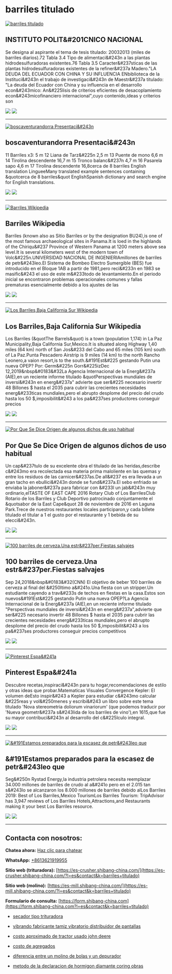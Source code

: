 # barriles titulado

<a href="https://swt.shibang-china.com/?l=es&img&k=barriles+titulado" target="_blank">![barriles titulado](http://static.shibang-china.com/all-800x300/50.jpg)</a>

## INSTITUTO POLIT&#201CNICO NACIONAL
Se designa al aspirante el tema de tesis titulado: 20032013 (miles de barriles diarios).72 Tabla 3.4 Tipo de alimentaci&#243n a las plantas hidrodesulfuradoras existentes.76 Tabla 3.5 Caracter&#237sticas de las plantas hidrodesulfuradoras existentes de la refiner&#237a Madero."LA DEUDA DEL ECUADOR CON CHINA Y SU INFLUENCIA ENbiblioteca de la Instituci&#243n el trabajo de investigaci&#243n de Maestr&#237a titulado: "La deuda del Ecuador con China y su influencia en el desarrollo econ&#243mico: An&#225lisis de criterios eficientes de desacoplamiento econ&#243micofinanciero internacional",cuyo contenido,ideas y criterios son


<a href="https://whatsapp.shibangsoft.com/WhatsApp.php" target="_blank" title="WhatsApp">![](http://static.shibang-china.com/icon/whatsapp.png)</a> <a href="https://swt.shibang-china.com/?l=es&icon&k=barriles+titulado" target="_blank">![](http://static.shibang-china.com/icon/chat-es.png)</a>

---

<a href="https://swt.shibang-china.com/?l=es&img&k=barriles+titulado" target="_blank">![boscaventurandorra Presentaci&#243n](http://static.shibang-china.com/all-800x300/343.jpg)</a>

## boscaventurandorra Presentaci&#243n
11 Barriles x3: 5 m 12 Liana de Tarz&#225n 2,5 m 13 Puente de mono 6,6 m 14 Tirolina descendente 16,7 m 15 Tronco balanc&#237n 4,7 m 16 Pasarela sapo 4,6 m 17 Tirolina descendente 16,8cerca de 8 barriles English translation LingueeMany translated example sentences containing &quotcerca de 8 barriles&quot EnglishSpanish dictionary and search engine for English translations.


<a href="https://whatsapp.shibangsoft.com/WhatsApp.php" target="_blank" title="WhatsApp">![](http://static.shibang-china.com/icon/whatsapp.png)</a> <a href="https://swt.shibang-china.com/?l=es&icon&k=barriles+titulado" target="_blank">![](http://static.shibang-china.com/icon/chat-es.png)</a>

---

<a href="https://swt.shibang-china.com/?l=es&img&k=barriles+titulado" target="_blank">![Barriles Wikipedia](http://static.shibang-china.com/all-800x300/164.jpg)</a>

## Barriles Wikipedia
Barriles (known also as Sitio Barriles or by the designation BU24),is one of the most famous archaeological sites in Panama.It is loed in the highlands of the Chiriqu&#237 Province of Western Panama at 1200 meters above sea level.It is several kilometers west of the modern town of Volc&#225n.UNIVERSIDAD NACIONAL DE INGENIERIAmillones de barriles de petr&#243leo.El Sistema de Bombeo Electro Sumergible (BES) fue introducido en el Bloque 1AB a partir de 1981,pero reci&#233n en 1983 se masific&#243 el uso de este m&#233todo de levantamiento.En el periodo inicial se encontraron problemas operacionales comunes y fallas prematuras esencialmente debido a los ajustes de las


<a href="https://whatsapp.shibangsoft.com/WhatsApp.php" target="_blank" title="WhatsApp">![](http://static.shibang-china.com/icon/whatsapp.png)</a> <a href="https://swt.shibang-china.com/?l=es&icon&k=barriles+titulado" target="_blank">![](http://static.shibang-china.com/icon/chat-es.png)</a>

---

<a href="https://swt.shibang-china.com/?l=es&img&k=barriles+titulado" target="_blank">![Los Barriles,Baja California Sur Wikipedia](http://static.shibang-china.com/all-800x300/563.jpg)</a>

## Los Barriles,Baja California Sur Wikipedia
Los Barriles (&quotThe Barrels&quot) is a town (population 1,174) in La Paz Municipality,Baja California Sur,Mexico.It is situated along Highway 1,40 miles (64 km) north of San Jos&#233 del Cabo and 65 miles (105 km) south of La Paz.Punta Pescadero Airstrip is 9 miles (14 km) to the north Rancho Leonero,a vaion resort,is to the south.&#191Est&#225 gestando Putin una nueva OPEP? Por: Germ&#225n Gorr&#225izDec 12,2019&nbsp&#0183&#32La Agencia Internacional de la Energ&#237a (AIE),en un reciente informe titulado &quotPerspectivas mundiales de inversi&#243n en energ&#237a" advierte que ser&#225 necesario invertir 48 Billones $ hasta el 2035 para cubrir las crecientes necesidades energ&#233ticas mundiales,pero el abrupto desplome del precio del crudo hasta los 50 $,imposibilit&#243 a los pa&#237ses productores conseguir precios


<a href="https://whatsapp.shibangsoft.com/WhatsApp.php" target="_blank" title="WhatsApp">![](http://static.shibang-china.com/icon/whatsapp.png)</a> <a href="https://swt.shibang-china.com/?l=es&icon&k=barriles+titulado" target="_blank">![](http://static.shibang-china.com/icon/chat-es.png)</a>

---

<a href="https://swt.shibang-china.com/?l=es&img&k=barriles+titulado" target="_blank">![Por Que Se Dice Origen de algunos dichos de uso habitual](http://static.shibang-china.com/all-800x300/779.jpg)</a>

## Por Que Se Dice Origen de algunos dichos de uso habitual
Un cap&#237tulo de su excelente obra el titulado de las heridas,describe c&#243mo era recolectada esa materia prima maloliente en las quemas y entre los residuos de las carnicer&#237as.De all&#237 es era llevada a un gran tacho en ebullici&#243n donde se fund&#237a.El sebo enfriado se enviaba la jaboner&#237a para fabricar con &#233l un jab&#243n muy ordinario,elTASTE OF EAST CAPE 2016 Rotary Club of Los BarrilesClub Rotario de los Barriles y Club Deportivo patrocinado conjuntamente el &quotsabor de la East Cape&quot 28 de noviembre de 2016 en Laguna Park.Trece de nuestros restaurantes locales participaron,y cada billete titulado el titular a 1 el gusto por el restaurante y 1 bebida de su elecci&#243n.


<a href="https://whatsapp.shibangsoft.com/WhatsApp.php" target="_blank" title="WhatsApp">![](http://static.shibang-china.com/icon/whatsapp.png)</a> <a href="https://swt.shibang-china.com/?l=es&icon&k=barriles+titulado" target="_blank">![](http://static.shibang-china.com/icon/chat-es.png)</a>

---

<a href="https://swt.shibang-china.com/?l=es&img&k=barriles+titulado" target="_blank">![100 barriles de cerveza.Una estr&#237per.Fiestas salvajes](http://static.shibang-china.com/all-800x300/807.jpg)</a>

## 100 barriles de cerveza.Una estr&#237per.Fiestas salvajes
Sep 24,2018&nbsp&#0183&#32(CNN) El objetivo de beber 100 barriles de cerveza al final del &#250ltimo a&#241o.Una fiesta con un stripper.Un estudiante cayendo a trav&#233s de techos en fiestas en la casa.Estos son nuevos&#191Est&#225 gestando Putin una nueva OPEP?La Agencia Internacional de la Energ&#237a (AIE),en un reciente informe titulado "Perspectivas mundiales de inversi&#243n en energ&#237a",advierte que ser&#225 necesario invertir 48 Billones $ hasta el 2035 para cubrir las crecientes necesidades energ&#233ticas mundiales,pero el abrupto desplome del precio del crudo hasta los 50 $,imposibilit&#243 a los pa&#237ses productores conseguir precios competitivos


<a href="https://whatsapp.shibangsoft.com/WhatsApp.php" target="_blank" title="WhatsApp">![](http://static.shibang-china.com/icon/whatsapp.png)</a> <a href="https://swt.shibang-china.com/?l=es&icon&k=barriles+titulado" target="_blank">![](http://static.shibang-china.com/icon/chat-es.png)</a>

---

<a href="https://swt.shibang-china.com/?l=es&img&k=barriles+titulado" target="_blank">![Pinterest Espa&#241a](http://static.shibang-china.com/all-800x300/883.jpg)</a>

## Pinterest Espa&#241a
Descubre recetas,inspiraci&#243n para tu hogar,recomendaciones de estilo y otras ideas que probar.Matematicas Visuales Convergence Kepler: El volumen deEsto inspir&#243 a Kepler para estudiar c&#243mo calcular &#225reas y vol&#250menes y escribi&#243 un libro sobre este tema titulado 'Nova stereometria doliorum vinariorum' (que podemos traducir por 'Nueva geometr&#237a s&#243lida de los barriles de vino'),en 1615,que fue su mayor contribuci&#243n al desarrollo del c&#225lculo integral.


<a href="https://whatsapp.shibangsoft.com/WhatsApp.php" target="_blank" title="WhatsApp">![](http://static.shibang-china.com/icon/whatsapp.png)</a> <a href="https://swt.shibang-china.com/?l=es&icon&k=barriles+titulado" target="_blank">![](http://static.shibang-china.com/icon/chat-es.png)</a>

---

<a href="https://swt.shibang-china.com/?l=es&img&k=barriles+titulado" target="_blank">![&#191Estamos preparados para la escasez de petr&#243leo que](http://static.shibang-china.com/all-800x300/1304.jpg)</a>

## &#191Estamos preparados para la escasez de petr&#243leo que
Seg&#250n Rystad Energy,la industria petrolera necesita reemplazar 34.000 millones de barriles de crudo al a&#241o pero en el 2.015 tan s&#243lo se alcanzaron los 8.000 millones de barriles debido alLos Barriles 2019: Best of Los Barriles,Mexico TourismLos Barriles Tourism: TripAdvisor has 3,947 reviews of Los Barriles Hotels,Attractions,and Restaurants making it your best Los Barriles resource.


<a href="https://whatsapp.shibangsoft.com/WhatsApp.php" target="_blank" title="WhatsApp">![](http://static.shibang-china.com/icon/whatsapp.png)</a> <a href="https://swt.shibang-china.com/?l=es&icon&k=barriles+titulado" target="_blank">![](http://static.shibang-china.com/icon/chat-es.png)</a>

---
## Contacta con nosotros:

**Chatea ahora:** [Haz clic para chatear](https://swt.shibang-china.com?l=es&contact&k=barriles+titulado)

**WhatsApp:**  [+8613621919955](https://whatsapp.shibangsoft.com/WhatsApp.php)

**Sitio web (trituradora):** [https://es-crusher.shibang-china.com/](https://es-crusher.shibang-china.com/?l=es&contact&k=barriles+titulado)

**Sitio web (molino):** [https://es-mill.shibang-china.com/](https://es-mill.shibang-china.com/?l=es&contact&k=barriles+titulado)

**Formulario de consulta:** [https://form.shibang-china.com](https://form.shibang-china.com?l=es&contact&k=barriles+titulado)

* [secador tipo trituradora](../72/secador%20tipo%20trituradora.md)

* [vibrando fabricante tamiz vibratorio distribuidor de pantallas](../69/vibrando%20fabricante%20tamiz%20vibratorio%20distribuidor%20de%20pantallas.md)

* [costo aproximado de tractor usado john deere](../71/costo%20aproximado%20de%20tractor%20usado%20john%20deere.md)

* [costo de agregados](../72/costo%20de%20agregados.md)

* [diferencia entre un molino de bolas y un depurador](../77/diferencia%20entre%20un%20molino%20de%20bolas%20y%20un%20depurador.md)

* [metodo de la declaracion de hormigon diamante coring obras](../76/metodo%20de%20la%20declaracion%20de%20hormigon%20diamante%20coring%20obras.md)